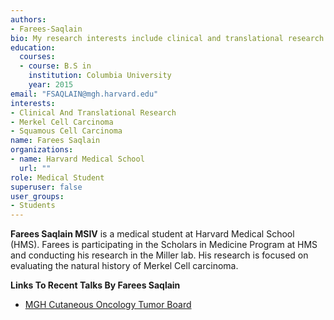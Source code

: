 ```yaml
---
authors:
- Farees-Saqlain
bio: My research interests include clinical and translational research in advanced skin cancers.
education:
  courses:
  - course: B.S in 
    institution: Columbia University
    year: 2015
email: "FSAQLAIN@mgh.harvard.edu"
interests:
- Clinical And Translational Research
- Merkel Cell Carcinoma
- Squamous Cell Carcinoma
name: Farees Saqlain
organizations:
- name: Harvard Medical School
  url: ""
role: Medical Student
superuser: false
user_groups:
- Students
---
```

**Farees Saqlain MSIV** is a medical student at Harvard Medical School (HMS). Farees is participating in the Scholars in Medicine Program at HMS and conducting his research in the Miller lab. His research is focused on evaluating the natural history of Merkel Cell carcinoma. 

**Links To Recent Talks By Farees Saqlain**  

- [MGH Cutaneous Oncology Tumor Board](https://www.themillerlab.io/talk/mgh_cutaneous_oncology_tumor_board-12_03_19/)  
